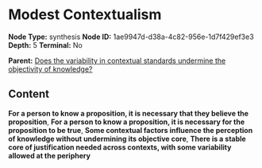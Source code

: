 # Modest Contextualism

**Node Type:** synthesis
**Node ID:** 1ae9947d-d38a-4c82-956e-1d7f429ef3e3
**Depth:** 5
**Terminal:** No

**Parent:** [Does the variability in contextual standards undermine the objectivity of knowledge?](does-the-variability-in-contextual-standards-undermine-the-objectivity-of-knowledge-antithesis-f0baaf9d-4c84-4275-970b-3b9e12d0dde1.md)

## Content

**For a person to know a proposition, it is necessary that they believe the proposition**, **For a person to know a proposition, it is necessary for the proposition to be true**, **Some contextual factors influence the perception of knowledge without undermining its objective core**, **There is a stable core of justification needed across contexts, with some variability allowed at the periphery**
